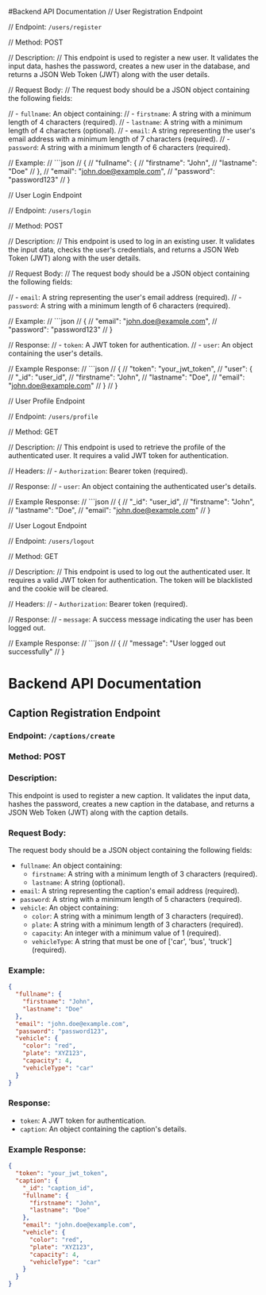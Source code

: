 #Backend API Documentation
// User Registration Endpoint

// Endpoint: `/users/register`

// Method: POST

// Description:
// This endpoint is used to register a new user. It validates the input data, hashes the password, creates a new user in the database, and returns a JSON Web Token (JWT) along with the user details.

// Request Body:
// The request body should be a JSON object containing the following fields:

// - `fullname`: An object containing:
//   - `firstname`: A string with a minimum length of 4 characters (required).
//   - `lastname`: A string with a minimum length of 4 characters (optional).
// - `email`: A string representing the user's email address with a minimum length of 7 characters (required).
// - `password`: A string with a minimum length of 6 characters (required).

// Example:
// ```json
// {
//   "fullname": {
//     "firstname": "John",
//     "lastname": "Doe"
//   },
//   "email": "john.doe@example.com",
//   "password": "password123"
// }

// User Login Endpoint

// Endpoint: `/users/login`

// Method: POST

// Description:
// This endpoint is used to log in an existing user. It validates the input data, checks the user's credentials, and returns a JSON Web Token (JWT) along with the user details.

// Request Body:
// The request body should be a JSON object containing the following fields:

// - `email`: A string representing the user's email address (required).
// - `password`: A string with a minimum length of 6 characters (required).

// Example:
// ```json
// {
//   "email": "john.doe@example.com",
//   "password": "password123"
// }

// Response:
// - `token`: A JWT token for authentication.
// - `user`: An object containing the user's details.

// Example Response:
// ```json
// {
//   "token": "your_jwt_token",
//   "user": {
//     "_id": "user_id",
//     "firstname": "John",
//     "lastname": "Doe",
//     "email": "john.doe@example.com"
//   }
// }

// User Profile Endpoint

// Endpoint: `/users/profile`

// Method: GET

// Description:
// This endpoint is used to retrieve the profile of the authenticated user. It requires a valid JWT token for authentication.

// Headers:
// - `Authorization`: Bearer token (required).

// Response:
// - `user`: An object containing the authenticated user's details.

// Example Response:
// ```json
// {
//   "_id": "user_id",
//   "firstname": "John",
//   "lastname": "Doe",
//   "email": "john.doe@example.com"
// }

// User Logout Endpoint

// Endpoint: `/users/logout`

// Method: GET

// Description:
// This endpoint is used to log out the authenticated user. It requires a valid JWT token for authentication. The token will be blacklisted and the cookie will be cleared.

// Headers:
// - `Authorization`: Bearer token (required).

// Response:
// - `message`: A success message indicating the user has been logged out.

// Example Response:
// ```json
// {
//   "message": "User logged out successfully"
// }

# Backend API Documentation

## Caption Registration Endpoint

### Endpoint: `/captions/create`

### Method: POST

### Description:
This endpoint is used to register a new caption. It validates the input data, hashes the password, creates a new caption in the database, and returns a JSON Web Token (JWT) along with the caption details.

### Request Body:
The request body should be a JSON object containing the following fields:

- `fullname`: An object containing:
  - `firstname`: A string with a minimum length of 3 characters (required).
  - `lastname`: A string (optional).
- `email`: A string representing the caption's email address (required).
- `password`: A string with a minimum length of 5 characters (required).
- `vehicle`: An object containing:
  - `color`: A string with a minimum length of 3 characters (required).
  - `plate`: A string with a minimum length of 3 characters (required).
  - `capacity`: An integer with a minimum value of 1 (required).
  - `vehicleType`: A string that must be one of ['car', 'bus', 'truck'] (required).

### Example:
```json
{
  "fullname": {
    "firstname": "John",
    "lastname": "Doe"
  },
  "email": "john.doe@example.com",
  "password": "password123",
  "vehicle": {
    "color": "red",
    "plate": "XYZ123",
    "capacity": 4,
    "vehicleType": "car"
  }
}
```

### Response:
- `token`: A JWT token for authentication.
- `caption`: An object containing the caption's details.

### Example Response:
```json
{
  "token": "your_jwt_token",
  "caption": {
    "_id": "caption_id",
    "fullname": {
      "firstname": "John",
      "lastname": "Doe"
    },
    "email": "john.doe@example.com",
    "vehicle": {
      "color": "red",
      "plate": "XYZ123",
      "capacity": 4,
      "vehicleType": "car"
    }
  }
}